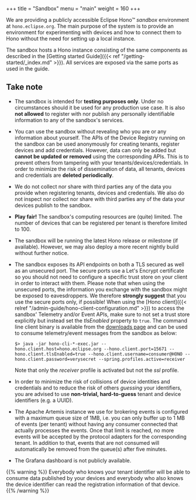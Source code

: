 +++
title = "Sandbox"
menu = "main"
weight = 160
+++

We are providing a publicly accessible Eclipse Hono&trade; *sandbox* environment at `hono.eclipse.org`.
The main purpose of the system is to provide an environment for experimenting with devices and how to connect them to Hono without the need for setting up a local instance.

The sandbox hosts a Hono instance consisting of the same components as described in the [Getting started Guide]({{< ref "/getting-started/_index.md" >}}).
All services are exposed via the same ports as used in the guide.

## Take note

* The sandbox is intended for **testing purposes only**. Under no circumstances should it be used for any production use case. It is also **not allowed** to register with nor publish any personally identifiable information to any of the sandbox's services.
* You can use the sandbox without revealing who you are or any information about yourself. The APIs of the Device Registry running on the sandbox can be used anonymously for creating tenants, register devices and add credentials. However, data can only be added but **cannot be updated or removed** using the corresponding APIs. This is to prevent others from tampering with your tenants/devices/credentials. In order to minimize the risk of dissemination of data, all tenants, devices and credentials are **deleted periodically**.
* We do not collect nor share with third parties any of the data you provide when registering tenants, devices and credentials. We also do not inspect nor collect nor share with third parties any of the data your devices publish to the sandbox.
* **Play fair!** The sandbox's computing resources are (quite) limited. The number of devices that can be registered per tenant is therefore limited to 100.
* The sandbox will be running the latest Hono release or milestone (if available). However, we may also deploy a more recent nightly build without further notice.
* The sandbox exposes its API endpoints on both a TLS secured as well as an unsecured port. The secure ports use a Let's Encrypt certificate so you should not need to configure a specific trust store on your client in order to interact with them. Please note that when using the unsecured ports, the information you exchange with the sandbox might be exposed to eavesdroppers. We therefore **strongly suggest** that you use the secure ports only, if possible!
  When using the [Hono client]({{< relref "/admin-guide/hono-client-configuration.md" >}}) to access the sandbox' Telemetry and/or Event APIs, make sure to not set a trust store explicitly but instead set the *tlsEnabled* property to `true`. The command line client binary is available from the [downloads page](https://www.eclipse.org/hono/download/#binaries) and can be used to consume telemetry/event messages from the sandbox as below:

    ```
    $> java -jar hono-cli-*-exec.jar --hono.client.host=hono.eclipse.org --hono.client.port=15671 --hono.client.tlsEnabled=true --hono.client.username=consumer@HONO --hono.client.password=verysecret --spring.profiles.active=receiver
    ```
  Note that  only the *receiver* profile is activated but not the *ssl* profile.
* In order to minimize the risk of collisions of device identities and credentials and to reduce the risk of others *guessing* your identifiers, you are advised to use **non-trivial, hard-to-guess** tenant and device identifiers (e.g. a UUID).
* The Apache Artemis instance we use for brokering events is configured with a maximum queue size of 1MB, i.e. you can only buffer up to 1 MB of events (per tenant) without having any consumer connected that actually processes the events. Once that limit is reached, no more events will be accepted by the protocol adapters for the corresponding tenant. In addition to that, events that are not consumed will automatically be removed from the queue(s) after five minutes.
* The Grafana dashboard is not publicly available.

{{% warning %}}
Everybody who knows your tenant identifier will be able to consume data published by your devices and everybody who also knows the device identifier can read the registration information of that device.
{{% /warning %}}
